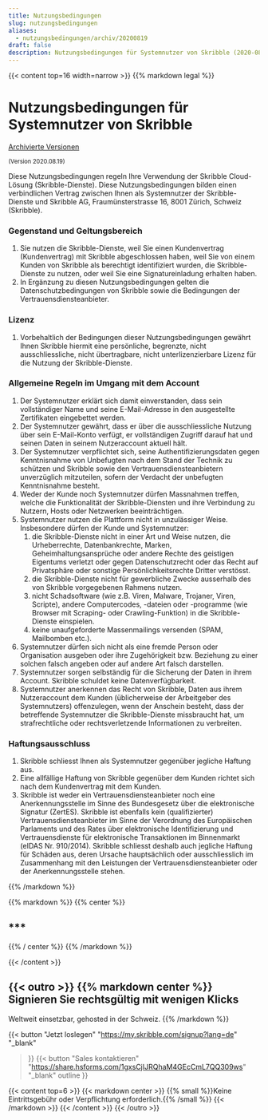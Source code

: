 ```yaml
---
title: Nutzungsbedingungen
slug: nutzungsbedingungen
aliases:
  - nutzungsbedingungen/archiv/20200819
draft: false
description: Nutzungsbedingungen für Systemnutzer von Skribble (2020-08-19)
---
```


{{< content top=16 width=narrow >}}
{{% markdown legal %}}
# Nutzungsbedingungen für Systemnutzer von Skribble

[Archivierte Versionen](/de/nutzungsbedingungen/archiv)

<small>(Version 2020.08.19)</small>

Diese Nutzungsbedingungen regeln Ihre Verwendung der Skribble Cloud-Lösung (Skribble-Dienste). Diese Nutzungsbedingungen bilden einen verbindlichen Vertrag zwischen Ihnen als Systemnutzer der Skribble-Dienste und Skribble AG, Fraumünsterstrasse 16, 8001 Zürich, Schweiz (Skribble).

### Gegenstand und Geltungsbereich
1. Sie nutzen die Skribble-Dienste, weil Sie einen Kundenvertrag (Kundenvertrag) mit Skribble abgeschlossen haben, weil Sie von einem Kunden von Skribble als berechtigt identifiziert wurden, die Skribble-Dienste zu nutzen, oder weil Sie eine Signatureinladung erhalten haben. 
2. In Ergänzung zu diesen Nutzungsbedingungen gelten die Datenschutzbedingungen von Skribble sowie die Bedingungen der Vertrauensdiensteanbieter.

### Lizenz
1. Vorbehaltlich der Bedingungen dieser Nutzungsbedingungen gewährt Ihnen Skribble hiermit eine persönliche, begrenzte, nicht ausschliessliche, nicht übertragbare, nicht unterlizenzierbare Lizenz für die Nutzung der Skribble-Dienste.

### Allgemeine Regeln im Umgang mit dem Account
1. Der Systemnutzer erklärt sich damit einverstanden, dass sein vollständiger Name und seine E-Mail-Adresse in den ausgestellte Zertifikaten eingebettet werden. 
2. Der Systemnutzer gewährt, dass er über die ausschliessliche Nutzung über sein E-Mail-Konto verfügt, er vollständigen Zugriff darauf hat und seinen Daten in seinem Nutzeraccount aktuell hält. 
3. Der Systemnutzer verpflichtet sich, seine Authentifizierungsdaten gegen Kenntnisnahme von Unbefugten nach dem Stand der Technik zu schützen und Skribble sowie den Vertrauensdiensteanbietern unverzüglich mitzuteilen, sofern der Verdacht der unbefugten Kenntnisnahme besteht.
4. Weder der Kunde noch Systemnutzer dürfen Massnahmen treffen, welche die Funktionalität der Skribble-Diensten und ihre Verbindung zu Nutzern, Hosts oder Netzwerken beeinträchtigen. 
5. Systemnutzer nutzen die Plattform nicht in unzulässiger Weise. Insbesondere dürfen der Kunde und Systemnutzer:
    1. die Skribble-Dienste nicht in einer Art und Weise nutzen, die Urheberrechte, 	Datenbankrechte, Marken, Geheimhaltungsansprüche oder andere Rechte des geistigen Eigentums verletzt oder gegen Datenschutzrecht oder das Recht auf Privatsphäre oder sonstige Persönlichkeitsrechte Dritter verstösst.
    2. die Skribble-Dienste nicht für gewerbliche Zwecke ausserhalb des von Skribble vorgegebenen Rahmens nutzen.
    3. nicht Schadsoftware (wie z.B. Viren, Malware, Trojaner, Viren, Scripte), andere 	Computercodes, -dateien oder -programme (wie Browser mit Scraping- oder 	Crawling-Funktion) in die Skribble-Dienste einspielen.
    4. keine unaufgeforderte Massenmailings versenden (SPAM, Mailbomben etc.).
6. Systemnutzer dürfen sich nicht als eine fremde Person oder Organisation ausgeben oder ihre Zugehörigkeit bzw. Beziehung zu einer solchen falsch angeben oder auf andere Art falsch darstellen.
7. Systemnutzer sorgen selbständig für die Sicherung der Daten in ihrem Account. Skribble schuldet keine Datenverfügbarkeit.
8. Systemnutzer anerkennen das Recht von Skribble, Daten aus ihrem Nutzeraccount dem Kunden (üblicherweise der Arbeitgeber des Systemnutzers) offenzulegen, wenn der Anschein besteht, dass der betreffende Systemnutzer die Skribble-Dienste missbraucht hat, um strafrechtliche oder rechtsverletzende Informationen zu verbreiten.


### Haftungsausschluss
1. Skribble schliesst Ihnen als Systemnutzer gegenüber jegliche Haftung aus. 
2. Eine allfällige Haftung von Skribble gegenüber dem Kunden richtet sich nach dem Kundenvertrag mit dem Kunden. 
3. Skribble ist weder ein Vertrauensdiensteanbieter noch eine Anerkennungsstelle im Sinne des Bundesgesetz über die elektronische Signatur (ZertES). Skribble ist ebenfalls kein (qualifizierter) Vertrauensdiensteanbieter im Sinne der Verordnung des Europäischen Parlaments und des Rates über elektronische Identifizierung und Vertrauensdienste für elektronische Transaktionen im Binnenmarkt (eIDAS Nr. 910/2014). Skribble schliesst deshalb auch jegliche Haftung für Schäden aus, deren Ursache hauptsächlich oder ausschliesslich im Zusammenhang mit den Leistungen der Vertrauensdiensteanbieter oder der Anerkennungsstelle stehen.

{{% /markdown %}}

{{% markdown %}}
{{% center %}}
## ***
{{% / center %}}
{{% /markdown %}}

{{< /content >}}

[//]: # (--------------------------------------------------------------------------------------------------------------)

{{< outro >}}
{{% markdown center %}}
Signieren Sie rechtsgültig 
mit wenigen Klicks
---
Weltweit einsetzbar, gehosted in der Schweiz.
{{% /markdown %}}

{{< button
  "Jetzt loslegen"
  "https://my.skribble.com/signup?lang=de"
  "_blank"
>}}
{{< button
  "Sales kontaktieren"
  "https://share.hsforms.com/1gxsCjIJRQhaM4GEcCmL7QQ309ws"
  "_blank"
  outline
>}}

{{< content top=6 >}}
{{< markdown center >}}
{{% small %}}Keine Eintrittsgebühr oder Verpflichtung erforderlich.{{% /small %}} 
{{< /markdown >}}
{{< /content >}}
{{< /outro >}}
